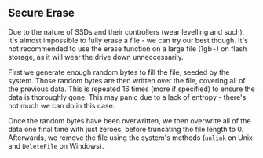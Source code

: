 ## Secure Erase

Due to the nature of SSDs and their controllers (wear levelling and such), it's almost impossible to fully erase a file - we can try our best though. It's not recommended to use the erase function on a large file (1gb+) on flash storage, as it will wear the drive down unneccessarily.

First we generate enough random bytes to fill the file, seeded by the system. Those random bytes are then written over the file, covering all of the previous data. This is repeated 16 times (more if specified) to ensure the data is thoroughly gone. This may panic due to a lack of entropy - there's not much we can do in this case.

Once the random bytes have been overwritten, we then overwrite all of the data one final time with just zeroes, before truncating the file length to 0. Afterwards, we remove the file using the system's methods (`unlink` on Unix and `DeleteFile` on Windows).